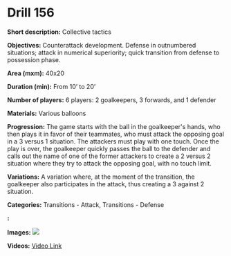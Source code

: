 # Drill 156

**Short description:**
Collective tactics

**Objectives:**
Counterattack development. Defense in outnumbered situations; attack in numerical superiority; quick transition from defense to possession phase.

**Area (mxm):**
40x20

**Duration (min):**
From 10’ to 20’

**Number of players:**
6 players: 2 goalkeepers, 3 forwards, and 1 defender

**Materials:**
Various balloons

**Progression:**
The game starts with the ball in the goalkeeper's hands, who then plays it in favor of their teammates, who must attack the opposing goal in a 3 versus 1 situation. The attackers must play with one touch. Once the play is over, the goalkeeper quickly passes the ball to the defender and calls out the name of one of the former attackers to create a 2 versus 2 situation where they try to attack the opposing goal, with no touch limit.

**Variations:**
A variation where, at the moment of the transition, the goalkeeper also participates in the attack, thus creating a 3 against 2 situation.

**Categories:**
Transitions - Attack, Transitions - Defense

**:**


**Images:**
![](https://www.coachingfutsal.com/\images\f489be2057c9df3d132ee7de693bf6310b8f77ff8a2ac40b983be546b384d616988eebc46bc67ea88914893586d03a458a04a5e0d5ed2b83df4c6727ce60c28f4dd3cfdea9c4e.jpg)

**Videos:**
[Video Link](https://www.youtube.com/embed/vjO8tF0DugI)

